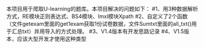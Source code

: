 本项目用于爬取U-learning的题库。本项目解决的问题如下：
#1、用3种数据解析方式，RE模块正则表达式、BS4模块、lmxl模块Xpath
#2、自定义了2个函数（文件getexam里面的get1exam获取1份试卷数据，文件Sumtxt里面的all_txt()用于汇总txt）并用导入的方式处理。
#3、V1.4版本有开发思路记录
#4、V1.5版本，应该大型开发才使用这种类型
